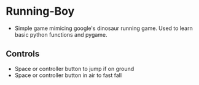 # Running-Boy

- Simple game mimicing google's dinosaur running game. Used to learn basic python functions and pygame.

## Controls
- Space or controller button to jump if on ground
- Space or controller button in air to fast fall


